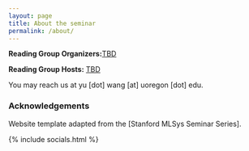 ```yaml
---
layout: page
title: About the seminar
permalink: /about/
---
```


**Reading Group Organizers:**[TBD]()

**Reading Group Hosts:** [TBD]()



You may reach us at yu [dot] wang [at] uoregon [dot] edu.

### Acknowledgements

Website template adapted from the [Stanford MLSys Seminar Series].


{% include socials.html %}
